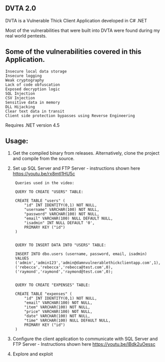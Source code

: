 DVTA 2.0
--------

DVTA is a Vulnerable Thick Client Application developed in C# .NET

Most of the vulnerabilities that were built into DVTA were found during my real world pentests.

Some of the vulnerabilities covered in this Application.
-------------------------------------------------------
    Insecure local data storage
    Insecure logging
    Weak cryptography
    Lack of code obfuscation
    Exposed decryption logic
    SQL Injection
    CSV Injection
    Sensitive data in memory
    DLL Hijacking
    Clear text data in transit
    Client side protection bypasses using Reverse Engineering

Requires .NET version 4.5

Usage:
------
1. Get the compiled binary from releases. Alternatively, clone the project and compile from the source.
2. Set up SQL Server and FTP Server - instructions shown here https://youtu.be/rx8mtI1HU5c

        Queries used in the video:

        QUERY TO CREATE "USERS" TABLE:

        CREATE TABLE "users" (
            "id" INT IDENTITY(0,1) NOT NULL,
            "username" VARCHAR(100) NOT NULL,
            "password" VARCHAR(100) NOT NULL,
            "email" VARCHAR(100) NULL DEFAULT NULL,
            "isadmin" INT NULL DEFAULT '0',
            PRIMARY KEY ("id")
        )


        QUERY TO INSERT DATA INTO "USERS" TABLE:

        INSERT INTO dbo.users (username, password, email, isadmin)
        VALUES
        ('admin','admin123','admin@damnvulnerablethickclientapp.com',1),
        ('rebecca','rebecca','rebecca@test.com',0),
        ('raymond','raymond','raymond@test.com',0);


        QUERY TO CREATE "EXPENSES" TABLE:

        CREATE TABLE "expenses" (
            "id" INT IDENTITY(0,1) NOT NULL,
            "email" VARCHAR(100) NOT NULL,
            "item" VARCHAR(100) NOT NULL,
            "price" VARCHAR(100) NOT NULL,
            "date" VARCHAR(100) NOT NULL,
            "time" VARCHAR(100) NULL DEFAULT NULL,
            PRIMARY KEY ("id")
        )


3. Configure the client application to communicate with SQL Server and FTP Server - Instructions shown here https://youtu.be/IBdk2uOessc
4. Explore and exploit
